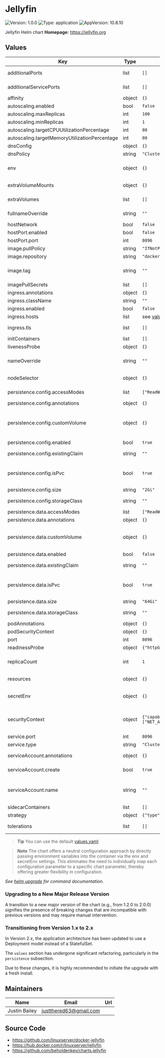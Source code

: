 # Jellyfin

![Version: 1.0.0](https://img.shields.io/badge/Version-1.0.0-informational?style=flat-square) ![Type: application](https://img.shields.io/badge/Type-application-informational?style=flat-square) ![AppVersion: 10.8.10](https://img.shields.io/badge/AppVersion-10.8.10-informational?style=flat-square)

Jellyfin Helm chart
**Homepage:** <https://jellyfin.org>

## Values

| Key                                           | Type   | Default                                  | Description                                                                                                                               |
| --------------------------------------------- | ------ | ---------------------------------------- | ----------------------------------------------------------------------------------------------------------------------------------------- |
| additionalPorts                               | list   | `[]`                                     | Additional port definitions for the pod                                                                                                   |
| additionalServicePorts                        | list   | `[]`                                     | Additional port definitions for the service                                                                                               |
| affinity                                      | object | `{}`                                     | Affinity for the pod assignment                                                                                                           |
| autoscaling.enabled                           | bool   | `false`                                  |                                                                                                                                           |
| autoscaling.maxReplicas                       | int    | `100`                                    |                                                                                                                                           |
| autoscaling.minReplicas                       | int    | `1`                                      |                                                                                                                                           |
| autoscaling.targetCPUUtilizationPercentage    | int    | `80`                                     |                                                                                                                                           |
| autoscaling.targetMemoryUtilizationPercentage | int    | `80`                                     |                                                                                                                                           |
| dnsConfig                                     | object | `{}`                                     | DNS configuration for the pod                                                                                                             |
| dnsPolicy                                     | string | `"ClusterFirst"`                         | DNS policy for the pod                                                                                                                    |
| env                                           | object | `{}`                                     | Non-sensitive environment variables to be set in the pods. See the [application docs](https://docs.linuxserver.io/images/docker-jellyfin) |
| extraVolumeMounts                             | object | `{}`                                     | Arbitrary extra volume mounts for the pod                                                                                                 |
| extraVolumes                                  | list   | `[]`                                     | Arbitrary extra volume definitions for the pod                                                                                            |
| fullnameOverride                              | string | `""`                                     | String to fully override fullname template with a string                                                                                  |
| hostNetwork                                   | bool   | `false`                                  | Use host network                                                                                                                          |
| hostPort.enabled                              | bool   | `false`                                  | Use host port for the application                                                                                                         |
| hostPort.port                                 | int    | `8096`                                   | Host port to bind to                                                                                                                      |
| image.pullPolicy                              | string | `"IfNotPresent"`                         | Image pull policy                                                                                                                         |
| image.repository                              | string | `"docker.io/linuxserver/jellyfin"`       | Image repository                                                                                                                          |
| image.tag                                     | string | `""`                                     | Image tag (if not specified, defaults to the chart's appVersion)                                                                          |
| imagePullSecrets                              | list   | `[]`                                     | Image pull secrets                                                                                                                        |
| ingress.annotations                           | object | `{}`                                     | Annotations for the ingress                                                                                                               |
| ingress.className                             | string | `""`                                     | Ingress class name                                                                                                                        |
| ingress.enabled                               | bool   | `false`                                  | Expose the app using an ingress                                                                                                           |
| ingress.hosts                                 | list   | see [values.yaml](values.yaml)           | Ingress hosts configuration                                                                                                               |
| ingress.tls                                   | list   | `[]`                                     | The TLS configuration for the Ingress                                                                                                     |
| initContainers                                | list   | `[]`                                     | Init containers                                                                                                                           |
| livenessProbe                                 | object | `{}`                                     | Pod liveness probe                                                                                                                        |
| nameOverride                                  | string | `""`                                     | String to partially override fullname template with a string (will prepend the release name)                                              |
| nodeSelector                                  | object | `{}`                                     | The node selector for the deployment                                                                                                      |
| persistence.config.accessModes                | list   | `["ReadWriteOnce"]`                      | Config: Access modes for the claim                                                                                                        |
| persistence.config.annotations                | object | `{}`                                     | Config: Annotations for the claim                                                                                                         |
| persistence.config.customVolume               | object | `{}`                                     | Config: Alternative data volume definition (e.g. nfs, hostPath). Used when `persistence.config.isPvc` is `false`                          |
| persistence.config.enabled                    | bool   | `true`                                   | Config: Enable persistence                                                                                                                |
| persistence.config.existingClaim              | string | `""`                                     | Config: Name of the existing claim to be used for config                                                                                  |
| persistence.config.isPvc                      | bool   | `true`                                   | Config: Persistence type is pvc. When `false`, data volume definition is read from `persistence.config.customVolume`                      |
| persistence.config.size                       | string | `"2Gi"`                                  | Config: Size for the claim                                                                                                                |
| persistence.config.storageClass               | string | `""`                                     | Config: Storage class for the volume                                                                                                      |
| persistence.data.accessModes                  | list   | `["ReadWriteOnce"]`                      | Data: Access modes for the claim                                                                                                          |
| persistence.data.annotations                  | object | `{}`                                     | Data: Annotations for the claim                                                                                                           |
| persistence.data.customVolume                 | object | `{}`                                     | Data: Alternative data volume definition (e.g. nfs, hostPath). Used when `persistence.data.isPvc` is `false`                              |
| persistence.data.enabled                      | bool   | `false`                                  | Data: Enable persistence                                                                                                                  |
| persistence.data.existingClaim                | string | `""`                                     | Data: Name of the existing claim to be used                                                                                               |
| persistence.data.isPvc                        | bool   | `true`                                   | Data: Persistence type is pvc. When `false`, data volume definition is read from `persistence.data.customVolume`                          |
| persistence.data.size                         | string | `"64Gi"`                                 | Data: Size for the claim                                                                                                                  |
| persistence.data.storageClass                 | string | `""`                                     | Data: Storage class for the data volume                                                                                                   |
| podAnnotations                                | object | `{}`                                     | Annotations for the pods                                                                                                                  |
| podSecurityContext                            | object | `{}`                                     | Security context for the pods                                                                                                             |
| port                                          | int    | `8096`                                   |                                                                                                                                           |
| readinessProbe                                | object | `{"httpGet":{"port":"http"}}`            | Pod readiness probe                                                                                                                       |
| replicaCount                                  | int    | `1`                                      | Number of replicas to run. Chart is not designed to scale horizontally, use at your own risk                                              |
| resources                                     | object | `{}`                                     | The resource requests and limits of the container                                                                                         |
| secretEnv                                     | object | `{}`                                     | Sensitive environment variables to be set in the pods. See the [application docs](https://docs.linuxserver.io/images/docker-jellyfin)     |
| securityContext                               | object | `{"capabilities":{"add":["NET_ADMIN"]}}` | Security context for the container. NET_ADMIN capability is required for the VPN to work properly.                                        |
| service.port                                  | int    | `8096`                                   | Port for the service to use                                                                                                               |
| service.type                                  | string | `"ClusterIP"`                            | Type of the service                                                                                                                       |
| serviceAccount.annotations                    | object | `{}`                                     | Annotations to add to the service account                                                                                                 |
| serviceAccount.create                         | bool   | `true`                                   | Specifies whether a service account should be created                                                                                     |
| serviceAccount.name                           | string | `""`                                     | The name of the service account to use. If not set and create is true, a name is generated using the fullname template                    |
| sidecarContainers                             | list   | `[]`                                     | Sidecar containers                                                                                                                        |
| strategy                                      | object | `{"type":"Recreate"}`                    | Deployment strategy                                                                                                                       |
| tolerations                                   | list   | `[]`                                     | Tolerations for the pod assignment                                                                                                        |

> **Tip**
> You can use the default [values.yaml](values.yaml)

> **Note**
> The chart offers a neutral configuration approach by directly passing environment variables into the container via the env and secretEnv settings. This eliminates the need to individually map each configuration parameter to a specific chart parameter, thereby offering greater flexibility in configuration.

_See [helm upgrade](https://helm.sh/docs/helm/helm_upgrade/) for command documentation._

### Upgrading to a New Major Release Version

A transition to a new major version of the chart (e.g., from 1.2.0 to 2.0.0) signifies the presence of breaking changes that are incompatible with previous versions and may require manual intervention.

### Transitioning from Version 1.x to 2.x

In Version 2.x, the application architecture has been updated to use a Deployment model instead of a StatefulSet.

The `values` section has undergone significant refactoring, particularly in the `persistence` subsection.

Due to these changes, it is highly recommended to initiate the upgrade with a fresh install.

## Maintainers

| Name          | Email                    | Url |
| ------------- | ------------------------ | --- |
| Justin Bailey | <justthered63@gmail.com> |     |

## Source Code

- <https://github.com/linuxserver/docker-jellyfin>
- <https://hub.docker.com/r/linuxserver/jellyfin>
- <https://github.com/beholdenkey/charts.jellyfin>
